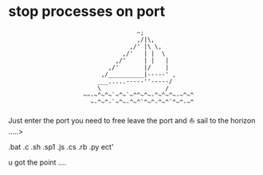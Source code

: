 # stop processes on port                    
                                        ~;
                                        ,/|\,
                                      ,/' |\ \,
                                    ,/'   | |  \
                                  ,/'     | |   |
                                ,/'       |/    |
                              ,/__________|-----' ,
                             ___.....-----''-----/
                             \                  /
                         ~~-~^~^~`~^~`~^^~^~-^~^~^~-~^~^
                           ~-^~^-`~^~-^~^`^~^-^~^`^~^-~^ 

Just enter the port you need to free leave the port and ⛵ sail to the horizon .....>

.bat
.c
.sh
.sp1
.js
.cs
.rb
.py
ect' 

u got the point ....
